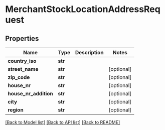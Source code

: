 # MerchantStockLocationAddressRequest

## Properties
Name | Type | Description | Notes
------------ | ------------- | ------------- | -------------
**country_iso** | **str** |  | 
**street_name** | **str** |  | [optional] 
**zip_code** | **str** |  | [optional] 
**house_nr** | **str** |  | [optional] 
**house_nr_addition** | **str** |  | [optional] 
**city** | **str** |  | [optional] 
**region** | **str** |  | [optional] 

[[Back to Model list]](../README.md#documentation-for-models) [[Back to API list]](../README.md#documentation-for-api-endpoints) [[Back to README]](../README.md)

